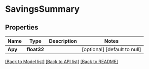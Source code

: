 # SavingsSummary

## Properties
Name | Type | Description | Notes
------------ | ------------- | ------------- | -------------
**Apy** | **float32** |  | [optional] [default to null]

[[Back to Model list]](../README.md#documentation-for-models) [[Back to API list]](../README.md#documentation-for-api-endpoints) [[Back to README]](../README.md)

